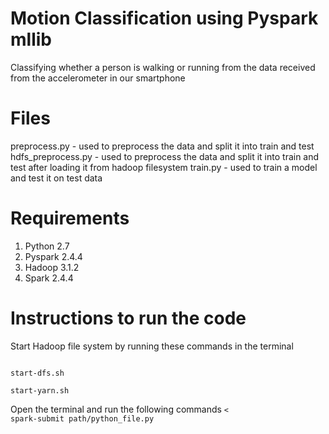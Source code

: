 # Motion Classification using Pyspark mllib
Classifying whether a person is walking or running from the data received from the accelerometer in our smartphone

# Files
 preprocess.py - used to preprocess the data and split it into train and test
 hdfs_preprocess.py - used to preprocess the data and split it into train and test after loading it from hadoop filesystem
 train.py - used to train a model and test it on test data
 
# Requirements
1) Python 2.7 <br>
2) Pyspark 2.4.4 <br>
3) Hadoop 3.1.2 <br>
4) Spark 2.4.4 <br>

# Instructions to run the code

Start Hadoop file system by running these commands in the terminal

<code>
start-dfs.sh <br>
start-yarn.sh
</code>

Open the terminal and run the following commands
<code><
spark-submit path/python_file.py                                                                                
</code>
 
